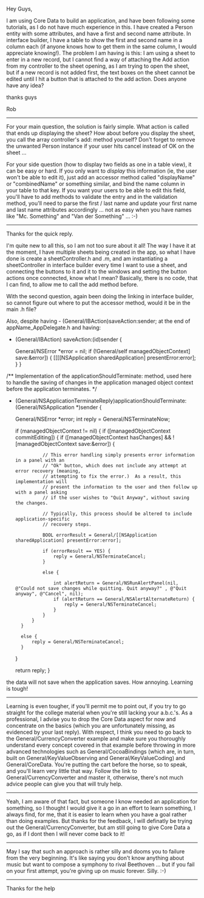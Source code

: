 


Hey Guys,

I am using Core Data to build an application, and have been following some tutorials, as I do not have much experience in this. I have created a Person entity with some attributes, and have a first and second name attribute. In interface builder, I have a table to show the first and second name in a column each (if anyone knows how to get them in the same column, I would appreciate knowing!). The problem I am having is this: I am using a sheet to enter in a new record, but I cannot find a way of attaching the Add action from my controller to the sheet opening, as I am trying to open the sheet, but if a new record is not added first, the text boxes on the sheet cannot be edited until I hit a button that is attached to the add action. Does anyone have any idea?

thanks guys

Rob

----

For your main question, the solution is fairly simple. What action is called that ends up displaying the sheet? How about before you display the sheet, you call the array controller's add: method yourself? Don't forget to remove the unwanted Person instance if your user hits cancel instead of OK on the sheet ...

For your side question (how to display two fields as one in a table view), it can be easy or hard. If you only want to *display* this information (ie, the user won't be able to edit it), just add an accessor method called "displayName" or "combinedName" or something similar, and bind the name column in your table to that key. If you want your users to be able to edit this field, you'll have to add methods to validate the entry and in the validation method, you'll need to parse the first / last name and update your first name and last name attributes accordingly ... not as easy when you have names like "Mc. Something" and "Van der Something" ... :-)

----
Thanks for the quick reply.

I'm quite new to all this, so I am not too sure about it all! The way I have it at the moment, I have multiple sheets being created in the app, so what I have done is create a sheetController.h and .m, and am instantiating a sheetController in interface builder every time I want to use a sheet, and connecting the buttons to it and it to the windows and setting the button actions once connected, know what I mean? Basically, there is no code, that I can find, to allow me to call the add method before.

With the second question, again been doing the linking in interface builder, so cannot figure out where to put the accessor method, would it be in the main .h file?

Also, despite having - (General/IBAction)saveAction:sender; at the end of appName_AppDelegate.h and having:

    
- (General/IBAction) saveAction:(id)sender {

    General/NSError *error = nil;
    if (!General/self managedObjectContext] save:&error]) {
        [[[[NSApplication sharedApplication] presentError:error];
    }
}


/**
    Implementation of the applicationShouldTerminate: method, used here to
    handle the saving of changes in the application managed object context
    before the application terminates.
 */
 
- (General/NSApplicationTerminateReply)applicationShouldTerminate:(General/NSApplication *)sender {

    General/NSError *error;
    int reply = General/NSTerminateNow;
    
    if (managedObjectContext != nil) {
        if ([managedObjectContext commitEditing]) {
            if ([managedObjectContext hasChanges] && ![managedObjectContext save:&error]) {
				
                // This error handling simply presents error information in a panel with an 
                // "Ok" button, which does not include any attempt at error recovery (meaning, 
                // attempting to fix the error.)  As a result, this implementation will 
                // present the information to the user and then follow up with a panel asking 
                // if the user wishes to "Quit Anyway", without saving the changes.

                // Typically, this process should be altered to include application-specific 
                // recovery steps.  

                BOOL errorResult = General/[[NSApplication sharedApplication] presentError:error];
				
                if (errorResult == YES) {
                    reply = General/NSTerminateCancel;
                } 

                else {
					
                    int alertReturn = General/NSRunAlertPanel(nil, @"Could not save changes while quitting. Quit anyway?" , @"Quit anyway", @"Cancel", nil);
                    if (alertReturn == General/NSAlertAlternateReturn) {
                        reply = General/NSTerminateCancel;	
                    }
                }
            }
        } 
        
        else {
            reply = General/NSTerminateCancel;
        }
    }
    
    return reply;
}



the data will not save when the application saves. How annoying. Learning is tough!

----

Learning is even tougher, if you'll permit me to point out, if you try to go straight for the college material when you're still lacking your a.b.c.'s. As a professional, I advise you to drop the Core Data aspect for now and concentrate on the basics (which you are unfortunately missing, as evidenced by your last reply). With respect, I think you need to go back to the General/CurrencyConverter example and make sure you thoroughly understand every concept covered in that example before throwing in more advanced technologies such as General/CocoaBindings (which are, in turn, built on General/KeyValueObserving and General/KeyValueCoding) and General/CoreData. You're putting the cart before the horse, so to speak, and you'll learn very little that way. Follow the link to General/CurrencyConverter and master it, otherwise, there's not much advice people can give you that will truly help.


----

Yeah, I am aware of that fact, but someone I know needed an application for something, so I thought I would give it a go in an effort to learn something, I always find, for me, that it is easier to learn when you have a goal rather than doing examples. But thanks for the feedback, I will definatly be trying out the General/CurrencyConverter, but am still going to give Core Data a go, as if I dont then I will never come back to it!

----

May I say that such an approach is rather silly and dooms you to failure from the very beginning. It's like saying you don't know anything about music but want to compose a symphony to rival Beethoven ... but if you fail on your first attempt, you're giving up on music forever. Silly. :-)

----

Thanks for the help